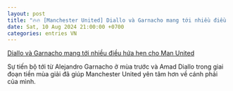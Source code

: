 ```yaml
---
layout: post
title: "🔥🔥 [Manchester United] Diallo và Garnacho mang tới nhiều điều hứa hẹn cho Man United"
date: Sat, 10 Aug 2024 21:00:00 +0700
categories: entries VN
---
```

[Diallo và Garnacho mang tới nhiều điều hứa hẹn cho Man United](https://www.tinthethao.com.vn/diallo-va-garnacho-mang-toi-nhieu-dieu-hua-hen-cho-man-united-d774021.html)

Sự tiến bộ tới từ Alejandro Garnacho ở mùa trước và Amad Diallo trong giai đoạn tiền mùa giải đã giúp Manchester United yên tâm hơn về cánh phải của mình.

